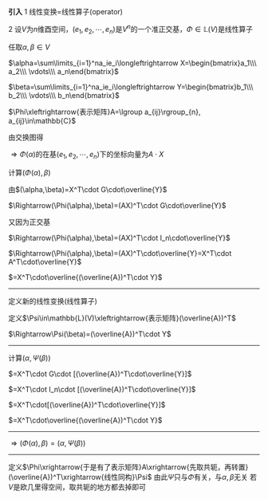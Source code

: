 **引入**
1 线性变换$=$线性算子(operator)

2 设$V$为$n$维酉空间，$(e_1,e_2,\cdots,e_n)$是$V^n$的一个准正交基，$\Phi\in\mathbb{L}(V)$是线性算子

任取$\alpha,\beta\in V$

$\alpha=\sum\limits_{i=1}^na_ie_i\longleftrightarrow X=\begin{bmatrix}a_1\\\ a_2\\\ \vdots\\\ a_n\end{bmatrix}$

$\beta=\sum\limits_{i=1}^na_ie_i\longleftrightarrow Y=\begin{bmatrix}b_1\\\ b_2\\\ \vdots\\\ b_n\end{bmatrix}$

$\Phi\xleftrightarrow{表示矩阵}A=\lgroup a_{ij}\rgroup_{n}, a_{ij}\in\mathbb{C}$

由交换图得

$\Rightarrow\Phi(\alpha)$的在基$(e_1,e_2,\cdots,e_n)$下的坐标向量为$A\cdot X$

计算$(\Phi(\alpha),\beta)$

由$(\alpha,\beta)=X^T\cdot G\cdot\overline{Y}$

$\Rightarrow(\Phi(\alpha),\beta)=(AX)^T\cdot G\cdot\overline{Y}$

又因为正交基

$\Rightarrow(\Phi(\alpha),\beta)=(AX)^T\cdot I_n\cdot\overline{Y}$

$\Rightarrow(\Phi(\alpha),\beta)=(AX)^T\cdot\overline{Y}=X^T\cdot A^T\cdot\overline{Y}$

$=X^T\cdot\overline{(\overline{A})^T\cdot Y}$

---

定义新的线性变换(线性算子)

定义$\Psi\in\mathbb{L}(V)\xleftrightarrow{表示矩阵}(\overline{A})^T$

$\Rightarrow\Psi(\beta)=(\overline{A})^T\cdot Y$

---

计算$(\alpha,\Psi(\beta))$

$=X^T\cdot G\cdot [(\overline{A})^T\cdot\overline{Y}]$

$=X^T\cdot I_n\cdot [(\overline{A})^T\cdot\overline{Y}]$

$=X^T\cdot[(\overline{A})^T\cdot\overline{Y}]$

$=X^T\cdot\overline{(\overline{A})^T\cdot Y}$

---

$\Rightarrow(\Phi(\alpha),\beta)=(\alpha,\Psi(\beta))$

---

定义$\Phi\xrightarrow{于是有了表示矩阵}A\xrightarrow{先取共轭，再转置}(\overline{A})^T\xrightarrow{线性同构}\Psi$
由此$\Psi$只与$\Phi$有关，与$\alpha,\beta$无关
若$V$是欧几里得空间，取共轭的地方都去掉即可
